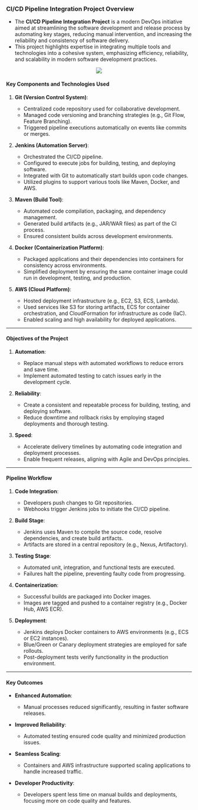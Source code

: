 ### CI/CD Pipeline Integration Project Overview

- The **CI/CD Pipeline Integration Project** is a modern DevOps initiative aimed at streamlining the software development and release process by automating key stages, reducing manual intervention, and increasing the reliability and consistency of software delivery.
- This project highlights expertise in integrating multiple tools and technologies into a cohesive system, emphasizing efficiency, reliability, and scalability in modern software development practices.

<p align="center">
  <img src="https://github.com/user-attachments/assets/fe828f46-502c-4172-8922-0eb53c65a5a1">
</p>


#### Key Components and Technologies Used

1. **Git (Version Control System)**:
   - Centralized code repository used for collaborative development.
   - Managed code versioning and branching strategies (e.g., Git Flow, Feature Branching).
   - Triggered pipeline executions automatically on events like commits or merges.

2. **Jenkins (Automation Server)**:
   - Orchestrated the CI/CD pipeline.
   - Configured to execute jobs for building, testing, and deploying software.
   - Integrated with Git to automatically start builds upon code changes.
   - Utilized plugins to support various tools like Maven, Docker, and AWS.

3. **Maven (Build Tool)**:
   - Automated code compilation, packaging, and dependency management.
   - Generated build artifacts (e.g., JAR/WAR files) as part of the CI process.
   - Ensured consistent builds across development environments.

4. **Docker (Containerization Platform)**:
   - Packaged applications and their dependencies into containers for consistency across environments.
   - Simplified deployment by ensuring the same container image could run in development, testing, and production.

5. **AWS (Cloud Platform)**:
   - Hosted deployment infrastructure (e.g., EC2, S3, ECS, Lambda).
   - Used services like S3 for storing artifacts, ECS for container orchestration, and CloudFormation for infrastructure as code (IaC).
   - Enabled scaling and high availability for deployed applications.

---

#### Objectives of the Project
1. **Automation**:
   - Replace manual steps with automated workflows to reduce errors and save time.
   - Implement automated testing to catch issues early in the development cycle.

2. **Reliability**:
   - Create a consistent and repeatable process for building, testing, and deploying software.
   - Reduce downtime and rollback risks by employing staged deployments and thorough testing.

3. **Speed**:
   - Accelerate delivery timelines by automating code integration and deployment processes.
   - Enable frequent releases, aligning with Agile and DevOps principles.

---

#### Pipeline Workflow

1. **Code Integration**:
   - Developers push changes to Git repositories.
   - Webhooks trigger Jenkins jobs to initiate the CI/CD pipeline.

2. **Build Stage**:
   - Jenkins uses Maven to compile the source code, resolve dependencies, and create build artifacts.
   - Artifacts are stored in a central repository (e.g., Nexus, Artifactory).

3. **Testing Stage**:
   - Automated unit, integration, and functional tests are executed.
   - Failures halt the pipeline, preventing faulty code from progressing.

4. **Containerization**:
   - Successful builds are packaged into Docker images.
   - Images are tagged and pushed to a container registry (e.g., Docker Hub, AWS ECR).

5. **Deployment**:
   - Jenkins deploys Docker containers to AWS environments (e.g., ECS or EC2 instances).
   - Blue/Green or Canary deployment strategies are employed for safe rollouts.
   - Post-deployment tests verify functionality in the production environment.

---

#### Key Outcomes

- **Enhanced Automation**:
   - Manual processes reduced significantly, resulting in faster software releases.

- **Improved Reliability**:
   - Automated testing ensured code quality and minimized production issues.

- **Seamless Scaling**:
   - Containers and AWS infrastructure supported scaling applications to handle increased traffic.

- **Developer Productivity**:
   - Developers spent less time on manual builds and deployments, focusing more on code quality and features.



